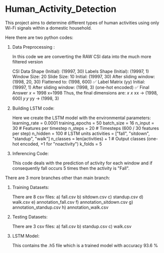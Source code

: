 # Human_Activity_Detection
This project aims to determine different types of human activities using only Wi-Fi signals within a domestic household.


Here there are two python codes:

1) Data Preprocessing :

   In this code we are converting the RAW CSI data into the much more filtered version

   CSI Data Shape (Initial): (19997, 30)
   Labels Shape (Initial): (19997, 1)
   Window Size: 20
   Slide Size: 10
   Initial: (19997, 30)
   After sliding window: (1998, 20, 30)
   Flattened to: (1998, 600) ✅
   Label Matrix (yy)
   Initial: (19997, 1)
   After sliding window: (1998, 3) (one-hot encoded) ✅
   Final Answer 𝑥 = 1998 x=1998 Thus, the final dimensions are:
   𝑥 𝑥 xx → (1998, 600)
   𝑦 𝑦 yy → (1998, 3)

2) Building LSTM code:

   Here we create the LSTM model with the environmental parameters:
     learning_rate = 0.0001
     training_epochs = 50
     batch_size = 16
     n_input = 30  # Features per timestep
     n_steps = 20  # Timesteps (600 / 30 features per step)
     n_hidden = 100  # LSTM units
     activities = ["fall", "sitdown", "standup", "walk"]
     n_classes = len(activities) + 1  # Output classes (one-hot encoded, +1 for "noactivity")
     k_folds = 5

3) Inferencing Code:
   
      This code deals with the prediction of activity for each window and if consequently fall occurs 5 times then the activity is "Fall".




There are 3 more branches other than main branch:

1) Training Datasets:
   
    There are 8 csv files:
     a) fall.csv
     b) sitdown.csv
     c) standup.csv
     d) walk.csv
     e) annotation_fall.csv
     f) annotation_sitdown.csv
     g) annotation_standup.csv
     h) annotation_walk.csv
   
2) Testing Datasets:

     There are 3 csv files:
     a) fall.csv
     b) standup.csv
     c) walk.csv
   
3) LSTM Model:

   This contains the .h5 file which is a trained model with accuracy 93.6 %
  
